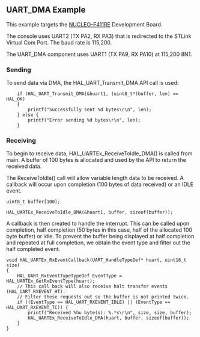 ## UART_DMA Example

This example targets the [NUCLEO-F411RE](https://www.st.com/en/evaluation-tools/nucleo-f411re.html) Development Board.

The console uses UART2 (TX PA2, RX PA3) that is redirected to the STLink Virtual Com Port. The baud rate is 115,200.

The UART_DMA component uses UART1 (TX PA9, RX PA10) at 115,200 8N1.

### Sending 

To send data via DMA, the HAL_UART_Transmit_DMA API call is used:

```
	if (HAL_UART_Transmit_DMA(&huart1, (uint8_t*)buffer, len) == HAL_OK)
	{
		printf("Successfully sent %d bytes\r\n", len);
	} else {
		printf("Error sending %d bytes\r\n", len);
	}
```

### Receiving

To begin to receive data, HAL_UARTEx_ReceiveToIdle_DMA() is called from main. A buffer of 100 bytes is allocated and used by the API to return the received data.

The ReceiveToIdle() call will allow variable length data to be received. A callback will occur upon completion (100 bytes of data received) or an IDLE event. 

```
uint8_t buffer[100];

HAL_UARTEx_ReceiveToIdle_DMA(&huart1, buffer, sizeof(buffer));
```

A callback is then created to handle the interrupt. This can be called upon completion, half completion (50 bytes in this case, half of the allocated 100 byte buffer) or idle. To prevent the buffer being displayed at half completion and repeated at full completion, we obtain the event type and filter out the half completed event.

```
void HAL_UARTEx_RxEventCallback(UART_HandleTypeDef* huart, uint16_t size)
{
	HAL_UART_RxEventTypeTypeDef EventType = HAL_UARTEx_GetRxEventType(huart);
	// This call back will also receive halt transfer events (HAL_UART_RXEVENT_HT).
	// Filter these requests out so the buffer is not printed twice.
	if ((EventType == HAL_UART_RXEVENT_IDLE) || (EventType == HAL_UART_RXEVENT_TC)) {
		printf("Received %hu byte(s): %.*s\r\n", size, size, buffer);
		HAL_UARTEx_ReceiveToIdle_DMA(huart, buffer, sizeof(buffer));
	}
}
```
